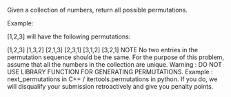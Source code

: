 Given a collection of numbers, return all possible permutations.

Example:

[1,2,3] will have the following permutations:

[1,2,3]
[1,3,2]
[2,1,3] 
[2,3,1] 
[3,1,2] 
[3,2,1]
 NOTE
No two entries in the permutation sequence should be the same.
For the purpose of this problem, assume that all the numbers in the collection are unique.
 Warning : DO NOT USE LIBRARY FUNCTION FOR GENERATING PERMUTATIONS.
Example : next_permutations in C++ / itertools.permutations in python.
If you do, we will disqualify your submission retroactively and give you penalty points. 
